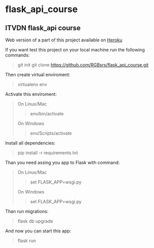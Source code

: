 # flask_api_course
## ITVDN flask_api course

Web version of a part of this project available on [Heroku](http://flask-api-course.herokuapp.com/swagger/)
 
If you want test this project on your local machine run the following commands:

> git init
> git clone https://github.com/RGBsrs/flask_api_course.git
> 
Then create virtual enviroment:

> virtualenv env

Activate this enviroment:

>On Linux/Mac
>> env/bin/activate
>>
>On Windows
>> env/Scripts/activate

Install all dependencies:
> pip install -r requirements.txt

Than you need assing you app to Flask with command:

>On Linux/Mac
>> set FLASK_APP=wsgi.py
>>
>On Windows
>> set FLASK_APP=wsgi.py

Than run migrations:

> flask db upgrade

And now you can start this app:

> flask run
